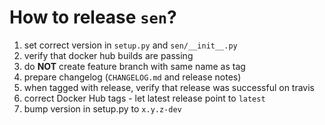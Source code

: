 # How to release `sen`?

1. set correct version in `setup.py` and `sen/__init__.py`
2. verify that docker hub builds are passing
3. do **NOT** create feature branch with same name as tag
4. prepare changelog (`CHANGELOG.md` and release notes)
5. when tagged with release, verify that release was successful on travis
6. correct Docker Hub tags - let latest release point to `latest`
7. bump version in setup.py to `x.y.z-dev`

